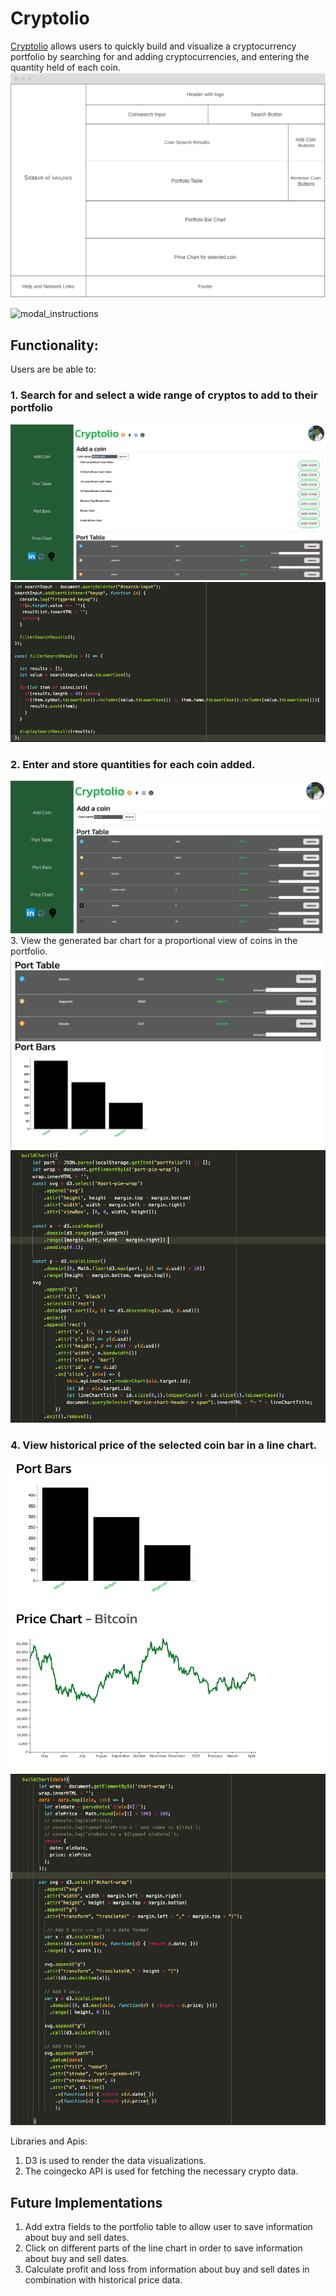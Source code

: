 <h1>Cryptolio</h1>
<a href="https://domswaby.github.io/cryptolio/">Cryptolio</a> allows users to quickly build and visualize a cryptocurrency portfolio by searching for and adding cryptocurrencies, and entering the quantity held of each coin. 

<img src="screenshots/cryptolio_wireframe.png" />

![modal_instructions](https://user-images.githubusercontent.com/10789682/162228527-bdf94d51-0ade-4aa5-92b4-ec85a7cb33b6.png)

<h2>Functionality:</h2>
Users are be able to: 
<h3>1. Search for and select a wide range of cryptos to add to their portfolio</h3>
<img src="screenshots/search.png" />
<img src="screenshots/filter_search_results.png" />

<h3>2. Enter and store quantities for each coin added.</h3>
<img src="screenshots/search_box.png"

 
<h3>3. View the generated bar chart for a proportional view of coins in the portfolio.</h3>
<img src="screenshots/table_and_bars.png" />
<img src="screenshots/build_bar_chart.png" />
  
<h3>4. View historical price of the selected coin bar in a line chart.</h3>
<img src="screenshots/bars_and_line.png" /> 
<img src="screenshots/build_line_chart.png" />


Libraries and Apis: 
1. D3 is used to render the data visualizations.  
2. The coingecko API is used for fetching the necessary crypto data. 

<h2>Future Implementations</h2> 

1. Add extra fields to the portfolio table to allow user to save information about buy and sell dates.
2. Click on different parts of the line chart in order to save information about buy and sell dates.  
3. Calculate profit and loss from information about buy and sell dates in combination with historical price data.

